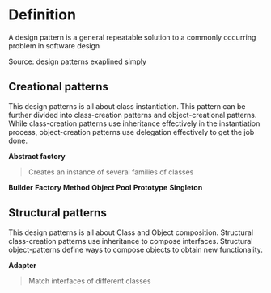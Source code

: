 # Definition

A design pattern is a general repeatable solution to a commonly occurring problem in software design

Source: design patterns exaplined simply


## Creational patterns

This design patterns is all about class instantiation. This pattern can be
further divided into class-creation patterns and object-creational patterns.
While class-creation patterns use inheritance effectively in the
instantiation process, object-creation patterns use delegation effectively
to get the job done.

**Abstract factory**

> Creates an instance of several families of classes

**Builder**
**Factory Method**
**Object Pool**
**Prototype**
**Singleton**

## Structural patterns

This design patterns is all about Class and Object composition.
Structural class-creation patterns use inheritance to compose interfaces.
Structural object-patterns define ways to compose objects to obtain new
functionality.

**Adapter**

> Match interfaces of different classes 

